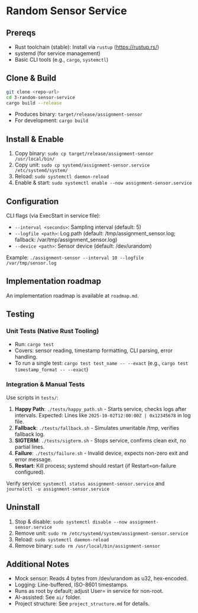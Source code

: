 # Random Sensor Service

## Prereqs
- Rust toolchain (stable): Install via `rustup` (https://rustup.rs/)
- systemd (for service management)
- Basic CLI tools (e.g., `cargo`, `systemctl`)

## Clone & Build
```bash
git clone <repo-url>
cd 3-random-sensor-service
cargo build --release
```
- Produces binary: `target/release/assignment-sensor`
- For development: `cargo build`

## Install & Enable
1. Copy binary: `sudo cp target/release/assignment-sensor /usr/local/bin/`
2. Copy unit: `sudo cp systemd/assignment-sensor.service /etc/systemd/system/`
3. Reload: `sudo systemctl daemon-reload`
4. Enable & start: `sudo systemctl enable --now assignment-sensor.service`

## Configuration
CLI flags (via ExecStart in service file):
- `--interval <seconds>`: Sampling interval (default: 5)
- `--logfile <path>`: Log path (default: /tmp/assignment_sensor.log; fallback: /var/tmp/assignment_sensor.log)
- `--device <path>`: Sensor device (default: /dev/urandom)

Example: `./assignment-sensor --interval 10 --logfile /var/tmp/sensor.log`


## Implementation roadmap

An implementation roadmap is available at `roadmap.md`.

## Testing
### Unit Tests (Native Rust Tooling)
- Run: `cargo test`
- Covers: sensor reading, timestamp formatting, CLI parsing, error handling.
- To run a single test: `cargo test test_name -- --exact` (e.g., `cargo test timestamp_format -- --exact`)

### Integration & Manual Tests
Use scripts in `tests/`:
1. **Happy Path**: `./tests/happy_path.sh` - Starts service, checks logs after intervals.
   Expected: Lines like `2025-10-02T12:00:00Z | 0x12345678` in log file.
2. **Fallback**: `./tests/fallback.sh` - Simulates unwritable /tmp, verifies fallback log.
3. **SIGTERM**: `./tests/sigterm.sh` - Stops service, confirms clean exit, no partial lines.
4. **Failure**: `./tests/failure.sh` - Invalid device, expects non-zero exit and error message.
5. **Restart**: Kill process; systemd should restart (if Restart=on-failure configured).

Verify service: `systemctl status assignment-sensor.service` and `journalctl -u assignment-sensor.service`

## Uninstall
1. Stop & disable: `sudo systemctl disable --now assignment-sensor.service`
2. Remove unit: `sudo rm /etc/systemd/system/assignment-sensor.service`
3. Reload: `sudo systemctl daemon-reload`
4. Remove binary: `sudo rm /usr/local/bin/assignment-sensor`

## Additional Notes
- Mock sensor: Reads 4 bytes from /dev/urandom as u32, hex-encoded.
- Logging: Line-buffered, ISO-8601 timestamps.
- Runs as root by default; adjust User= in service for non-root.
- AI-assisted: See `ai/` folder.
- Project structure: See `project_structure.md` for details.

